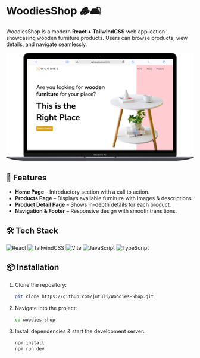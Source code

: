 # WoodiesShop 🪵🛋️

WoodiesShop is a modern **React + TailwindCSS** web application showcasing wooden furniture products. Users can browse products, view details, and navigate seamlessly.

![WoodiesShop Screenshot](public/Screenshot_Woodies.png)

## 🚀 Features

- **Home Page** – Introductory section with a call to action.
- **Products Page** – Displays available furniture with images & descriptions.
- **Product Detail Page** – Shows in-depth details for each product.
- **Navigation & Footer** – Responsive design with smooth transitions.

## 🛠️ Tech Stack

![React](https://img.shields.io/badge/React-20232A?style=for-the-badge&logo=react&logoColor=61DAFB)
![TailwindCSS](https://img.shields.io/badge/Tailwind_CSS-38B2AC?style=for-the-badge&logo=tailwind-css&logoColor=white)
![Vite](https://img.shields.io/badge/Vite-B73BFE?style=for-the-badge&logo=vite&logoColor=FFD62E)
![JavaScript](https://img.shields.io/badge/JavaScript-F7DF1E?style=for-the-badge&logo=javascript&logoColor=black)
![TypeScript](https://img.shields.io/badge/TypeScript-3178C6?style=for-the-badge&logo=typescript&logoColor=white)

## 📦 Installation

1. Clone the repository:

   ```sh
   git clone https://github.com/jutuli/Woodies-Shop.git
   ```

2. Navigate into the project:

   ```sh
   cd woodies-shop
   ```

3. Install dependencies & start the development server:

   ```sh
   npm install
   npm run dev
   ```

